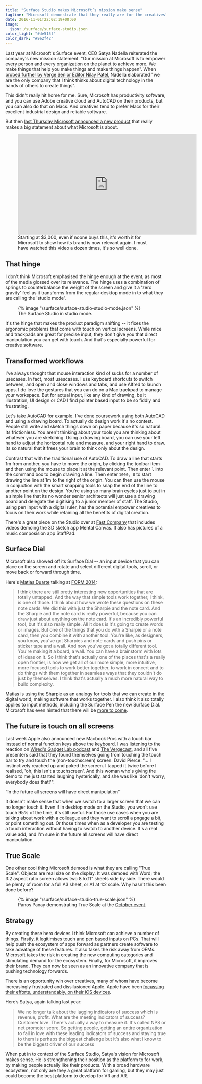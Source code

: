 ```yaml
---
title: "Surface Studio makes Microsoft’s mission make sense"
tagline: "Microsoft demonstrate that they really are for the creatives"
date: 2016-11-01T22:02:19+00:00
image:
  json: /surface/surface-studio.json
color_light: "#de515f"
color_dark: "#9e2f42"
---
```


Last year at Microsoft's Surface event, CEO Satya Nadella reiterated the company's new mission statement. "Our mission at Microsoft is to empower every person and every organization on the planet to achieve more. We make things that help you make things and make things happen". When [probed further by Verge Senior Editor Nilay Patel][2], Nadella elaborated "we are the only company that I think thinks about digital technology in the hands of others to create things".

This didn't really hit home for me. Sure, Microsoft has productivity software, and you can use Adobe creative cloud and AutoCAD on their products, but you can also do that on Macs. And creatives tend to prefer Macs for their excellent industrial design and reliable software.

But then [last Thursday Microsoft announced a new product][8] that really makes a big statement about what Microsoft is about.

<figure>
  <div class="o-ratio o-ratio--16:9">
    <iframe width="560" height="315" src="https://www.youtube-nocookie.com/embed/5pBixW3h1zY?modestbranding" frameborder="0" allowfullscreen class="u-rounded"></iframe>
  </div>
  <figcaption>Starting at $3,000, even if noone buys this, it's worth it for Microsoft to show how its brand is now relevant again. I must have watched this video a dozen times, it's so well done.</figcaption>
</figure>

## That hinge

I don't think Microsoft emphasised the hinge enough at the event, as most of the media glossed over its relevance. The hinge uses a combination of springs to counterbalance the weight of the screen and give it a 'zero gravity' feel as it transforms from the regular desktop mode in to what they are calling the 'studio mode'.

<figure>
  <div class="c-image-background u-rounded">
    {% image "/surface/surface-studio-studio-mode.json" %}
  </div>
  <figcaption>The Surface Studio in studio mode.</figcaption>
</figure>

It's the hinge that makes the product paradigm shifting -- it fixes the ergonomic problems that come with touch on vertical screens. While mice and trackpads are great for precise input, they don't give you that direct manipulation you can get with touch. And that's especially powerful for creative software.

## Transformed workflows

I've always thought that mouse interaction kind of sucks for a number of usecases. In fact, most usescases. I use keyboard shortcuts to switch between, and open and close windows and tabs, and use Alfred to launch apps. I do love the gestures that you can do on a Mac trackpad to manage your workspace. But for actual input, like any kind of drawing, be it illustration, UI design or CAD I find pointer based input to be so fiddly and frustrating.

Let's take AutoCAD for example. I've done coursework using both AutoCAD and using a drawing board. To actually do design work it's no contest. People still write and sketch things down on paper because it's so natural. Its frictionless. You aren't thinking about your tools you are thinking about whatever you are sketching. Using a drawing board, you can use your left hand to adjust the horizontal rule and measure, and your right hand to draw. Its so natural that it frees your brain to think only about the design.

Contrast that with the traditional use of AutoCAD. To draw a line that starts 1m from another, you have to move the origin, by clicking the toolbar item and then using the mouse to place it at the relevant point. Then enter `l` into the command box to begin drawing a line. Then enter `1000, 0` to start drawing the line at 1m to the right of the origin. You can then use the mouse in conjuction with the smart snapping tools to snap the end of the line to another point on the design. You're using so many brain cycles just to put in a simple line that its no wonder senior architects will just use a drawing board and delegate the digitising to a junior member of staff. The Studio, using pen input with a digital ruler, has the potential empower creatives to focus on their work while retaining all the benefits of digital creation.

There's a great piece on the Studio over at [Fast Company][10] that includes videos demoing the 3D sketch app Mental Canvas. It also has pictures of a music composision app StaffPad.

## Surface Dial

Microsoft also showed off its Surface Dial -- an input device that you can place on the screen and rotate and select different digital tools, scroll, or move back or forward through time.

Here's [Matias Duarte][4] talking at [FORM 2014][5]:

> I think there are still pretty interesting new opportunities that are totally untapped. And the way that simple tools work together, I think, is one of those. I think about how we wrote these questions on these note cards. We did this with just the Sharpie and the note card. And the Sharpie and the note card is really powerful, because you can draw just about anything on the note card. It's an incredibly powerful tool, but it's also really simple.
> All it does is it's going to create words or images. But one of the things that you do with a Sharpie or a note card, then you combine it with another tool. You're like, as designers, you know, you've got Sharpies and note cards and push pins or sticker tape and a wall. And now you've got a totally different tool. You're making it a board, a wall. You can have a brainstorm with lots of ideas on it. So I think that's actually one of the places that's a really open frontier, is how we get all of our more simple, more intuitive, more focused tools to work better together, to work in concert and to do things with them together in seamless ways that they couldn't do just by themselves. I think that's actually a much more natural way to build complexity.

Matias is using the Sharpie as an analogy for tools that we can create in the digital world, making software that works together. I also think it also totally applies to input methods, including the Surface Pen the new Surface Dial. Microsoft has even hinted that there will be [more to come][9].

## The future is touch on all screens

Last week Apple also announced new Macbook Pros with a touch bar instead of normal function keys above the keyboard. I was listening to the reaction on [Wired's Gadget Lab podcast][6] and [The Vergecast][7], and all five presenters said that they found themselves going from touching the touch bar to try and touch the (non-touchscreen) screen. David Pierce: "... I instinctively reached up and poked the screen. I tapped it twice before I realised, 'oh, this isn't a touchscreen'. And this woman who's giving the demo to me just started laughing hysterically, and she was like 'don't worry, everybody does that!'".

<q class="c-quote c-quote--right">In the future all screens will have direct manipulation</q>

It doesn't make sense that when we switch to a larger screen that we can no longer touch it. Even if in desktop mode on the Studio, you won't use touch 95% of the time, it's still useful. For those use cases when you are talking about work with a colleague and they want to scroll a pngage a bit, or point something out. Or those times when as a developer you are testing a touch interaction without having to switch to another device. It's a real value add, and I'm sure in the future all screens will have direct manipulation.

## True Scale

One other cool thing Microsoft demoed is what they are calling "True Scale". Objects are real size on the display. It was demoed with Word; the 3:2 aspect ratio screen allows two 8.5x11\" sheets side by side. There would be plenty of room for a full A3 sheet, or A1 at 1:2 scale. Why hasn't this been done before?

<figure>
  {% image "/surface/surface-studio-true-scale.json" %}
  <figcaption>Panos Panay demonstrating True Scale at the <a href="https://www.microsoft.com/en-gb/octoberevent/microsoft-live-event" title="Microsoft October event">October event</a>.</figcaption>
</figure>


## Strategy

By creating these hero devices I think Microsoft can achieve a number of things. Firstly, it legitimises touch and pen based inputs on PCs. That will help push the ecosystem of apps forward as partners create software to take advatage of these features. It also takes the risk away from OEMs. Microsoft takes the risk in creating the new computing categories and stimulating demand for the ecosystem. Finally, for Microsoft, it improves their brand. They can now be seen as an innovative company that is pushing technology forwards.

There is an opportunity win over creatives, many of whom have become increasingly frustrated and dissilusioned Apple. Apple have been [focussing their efforts, understandably, on their iOS devices][11].

Here’s Satya, again talking last year:

> We no longer talk about the lagging indicators of success which is revenue, profit. What are the meeting indicators of success? Customer love. There's actually a way to measure it. It's called NPS or net promoter score. So getting people, getting an entire organization to fall in love with these leading indicators of success and staying true to them is perhaps the biggest challenge but it's also what I know to be the biggest driver of our success

When put in to context of the Surface Studio, Satya's vision for Microsoft makes sense. He is strengthening their position as the platform to for work, by making people actually like their products. With a broad hardware ecosystem, not only are they a great platform for gaming, but they may just could become the best platform to develop for VR and AR.


[1]: https://mspoweruser.com/drawboard-pdf-surface-studio-gets-highlighted/
[2]: https://www.youtube.com/watch?v=UcoS9aQItgA "CEO Satya Nadella’s vision for Microsoft"
[3]: https://www.youtube.com/watch?v=ZcUhdJWhpEQ "A closer look at the Surface Studio's Zero Gravity Hinge and more"
[4]: https://twitter.com/MatiasDuarte "Matias Duarte on twitter"
[5]: https://www.youtube.com/watch?v=3wipr1KRt_g
[6]: https://www.wired.com/2016/10/gadget-lab-podcast-293/
[7]: http://www.theverge.com/2016/10/21/13357680/vergecast-226-google-pixel-nintendo-switch-apple-macbook-pro
[8]: https://www.microsoft.com/en-gb/octoberevent/microsoft-live-event "Microsoft October event"
[9]: https://www.cnet.com/news/microsofts-surface-godfather-panos-panay-hints-that-dial-is-just-the-start/ "Microsoft's Surface godfather hints that Dial is just the start"
[10]: https://www.fastcompany.com/3064893/the-surface-studio-story-how-microsoft-reimagined-the-desktop-pc-for-creativity "The Surface Studio Story: How Microsoft Reimagined The Desktop PC For Creativity"
[11]: http://a16z.com/2016/10/29/pc-devices-architectures-ecosystems/ "http://a16z.com/2016/10/29/pc-devices-architectures-ecosystems/"
